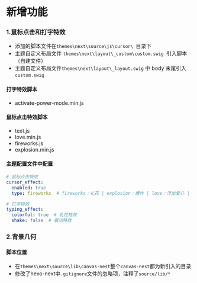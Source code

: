 # 新增功能
### 1.鼠标点击和打字特效

- 添加的脚本文件在`themes\next\source\js\cursor\ `目录下
-  主题自定义布局文件 `themes\next\layout\_custom\custom.swig `引入脚本（自建文件）
-  主题自定义布局文件`themes\next\layout\_layout.swig` 中 body 末尾引入 `custom.swig `

#### 打字特效脚本
- activate-power-mode.min.js
#### 鼠标点击特效脚本

 -  text.js
 - love.min.js
 - fireworks.js 
 - explosion.min.js

#### 主题配置文件中配置

```yml
# 鼠标点击特效
cursor_effect: 
  enabled: true
  type: fireworks  # fireworks：礼花 | explosion：爆炸 | love：浮出爱心 | text：浮出文字

# 打字特效
typing_effect:
  colorful: true  # 礼花特效
  shake: false  # 震动特效
```
### 2.背景几何

#### 脚本位置

- 在`themes\next\source\lib\canvas-nest`整个`canvas-nest`都为新引入的目录
- 修改了hexo-next中`.gitignore`文件的忽略项，注释了`source/lib/*`
